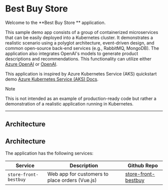 # Best Buy Store 
Welcome to the **Best Buy Store ** application.

This sample demo app consists of a group of containerized microservices that can be easily deployed into a Kubernetes cluster. It demonstrates a realistic scenario using a polyglot architecture, event-driven design, and common open-source back-end services (e.g., RabbitMQ, MongoDB). The application also integrates OpenAI's models to generate product descriptions and recommendations. This functionality can utilize either [Azure OpenAI](https://learn.microsoft.com/azure/ai-services/openai/overview) or [OpenAI](https://openai.com/).

This application is inspired by Azure Kubernetes Service (AKS) quickstart demo [Azure Kubernetes Service (AKS) Docs](https://learn.microsoft.com/en-us/azure/aks/).

> [!NOTE]
> This is not intended as an example of production-ready code but rather a demonstration of a realistic application running in Kubernetes.

---

## Architecture
## Architecture

The application has the following services: 

| Service       | Description                                    | Github Repo                                                    |
|---------------|------------------------------------------------|---------------------------------------------------------------|
| `store-front-bestbuy` | Web app for customers to place orders (Vue.js) | [store-front-bestbuy](https://github.com/Serpil-Dndr/store-front-bestbuy.git) |
